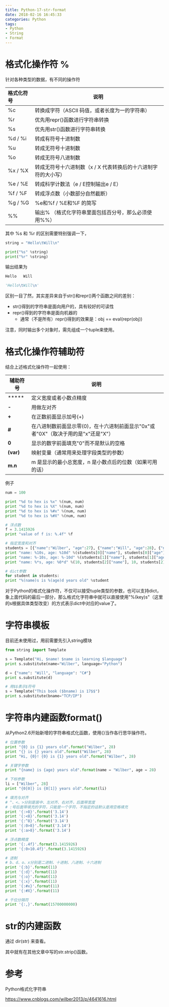 ```yaml
---
title: Python-17-str-format
date: 2018-02-16 16:45:33
categories: Python
tags:
- Python
- String
- Format
---
```


# 格式化操作符 %

针对各种类型的数据，有不同的操作符

| 格式化符号 | 说明                                                         |
| :--------- | ------------------------------------------------------------ |
| %c         | 转换成字符（ASCII 码值，或者长度为一的字符串）               |
| %r         | 优先用repr()函数进行字符串转换                               |
| %s         | 优先用str()函数进行字符串转换                                |
| %d / %i    | 转成有符号十进制数                                           |
| %u         | 转成无符号十进制数                                           |
| %o         | 转成无符号八进制数                                           |
| %x / %X    | 转成无符号十六进制数（x / X 代表转换后的十六进制字符的大小写） |
| %e / %E    | 转成科学计数法（e / E控制输出e / E）                         |
| %f / %F    | 转成浮点数（小数部分自然截断）                               |
| %g / %G    | %e和%f / %E和%F 的简写                                       |
| %%         | 输出% （格式化字符串里面包括百分号，那么必须使用%%）         |

其中 %s 和 %r 的区别需要特别强调一下，

```python
string = "Hello\tWill\n"

print("%s" %string)
print("%r" %string)
```

输出结果为

```python
Hello	Will

'Hello\tWill\n'
```

区别一目了然，其实差异来自于str()和repr()两个函数之间的差别：

- str()得到的字符串是面向用户的，具有较好的可读性
- repr()得到的字符串是面向机器的
  - 通常（不是所有）repr()得到的效果是：obj == eval(repr(obj))

注意，同时输出多个对象时，需先组成一个tuple来使用。

# 格式化操作符辅助符

结合上述格式化操作符一起使用：

| **辅助符号** | **说明**                                                     |
| ------------ | ------------------------------------------------------------ |
| *****        | 定义宽度或者小数点精度                                       |
| **-**        | 用做左对齐                                                   |
| **+**        | 在正数前面显示加号(+)                                        |
| **#**        | 在八进制数前面显示零(0)，在十六进制前面显示"0x"或者"0X"（取决于用的是"x"还是"X"） |
| **0**        | 显示的数字前面填充"0"而不是默认的空格                        |
| **(var)**    | 映射变量（通常用来处理字段类型的参数）                       |
| **m.n**      | m 是显示的最小总宽度，n 是小数点后的位数（如果可用的话）     |

例子

```python
num = 100

print "%d to hex is %x" %(num, num)
print "%d to hex is %X" %(num, num)
print "%d to hex is %#x" %(num, num)
print "%d to hex is %#X" %(num, num) 

# 浮点数
f = 3.1415926
print "value of f is: %.4f" %f

# 指定宽度和对齐
students = [{"name":"Wilber", "age":27}, {"name":"Will", "age":28}, {"name":"June", "age":27}]
print "name: %10s, age: %10d" %(students[0]["name"], students[0]["age"])
print "name: %-10s, age: %-10d" %(students[1]["name"], students[1]["age"])
print "name: %*s, age: %0*d" %(10, students[2]["name"], 10, students[2]["age"])

# dict参数
for student in students:
print "%(name)s is %(age)d years old" %student
```

对于Python的格式化操作符，不仅可以接受tuple类型的参数，也可以支持dict，象上面代码的最后一部分，那么格式化字符串中就可以直接使用"%(key)s"（这里的s根据具体类型改变）的方式表示dict中对应的value了。

# 字符串模板

目前还未使用过，用前需要先引入string模块

```python
from string import Template

s = Template("Hi, $name! $name is learning $language")
print s.substitute(name="Wilber", language="Python")

d = {"name": "Will", "language": "C#"}
print s.substitute(d)

# 用$$表示$符号
s = Template("This book ($bname) is 17$$")
print s.substitute(bname="TCP/IP")
```

# 字符串内建函数format()

从Python2.6开始新增的字符串格式化函数，使用{}当作各行思华操作符。

```python
# 位置参数
print "{0} is {1} years old".format("Wilber", 28)
print "{} is {} years old".format("Wilber", 28)
print "Hi, {0}! {0} is {1} years old".format("Wilber", 28)

# 关键字参数
print "{name} is {age} years old".format(name = "Wilber", age = 28)

# 下标参数
li = ["Wilber", 28]
print "{0[0]} is {0[1]} years old".format(li)

# 填充与对齐
# ^、<、>分别是居中、左对齐、右对齐，后面带宽度
# :号后面带填充的字符，只能是一个字符，不指定的话默认是用空格填充
print '{:>8}'.format('3.14')
print '{:<8}'.format('3.14')
print '{:^8}'.format('3.14')
print '{:0>8}'.format('3.14')
print '{:a>8}'.format('3.14')

# 浮点数精度
print '{:.4f}'.format(3.1415926)
print '{:0>10.4f}'.format(3.1415926)

# 进制
# b、d、o、x分别是二进制、十进制、八进制、十六进制
print '{:b}'.format(11)
print '{:d}'.format(11)
print '{:o}'.format(11)
print '{:x}'.format(11)
print '{:#x}'.format(11)
print '{:#X}'.format(11)

# 千位分隔符
print '{:,}'.format(15700000000)
```

# str的内建函数

通过 dir(str) 来查看。

其中就有在其他文章中写的str.strip()函数。

# 参考

Python格式化字符串

https://www.cnblogs.com/wilber2013/p/4641616.html

